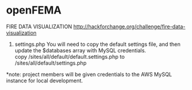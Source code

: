 openFEMA
========

FIRE DATA VISUALIZATION
http://hackforchange.org/challenge/fire-data-visualization

1) settings.php
You will need to copy the default settings file, and then update the $databases array with MySQL credentials.<br>
copy /sites/all/default/default.settings.php to /sites/all/default/settings.php

*note: project members will be given credentials to the AWS MySQL instance for local development.
